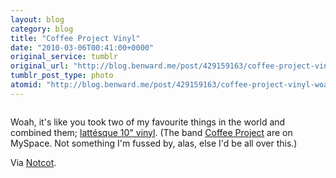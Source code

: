 ```yaml
---
layout: blog
category: blog
title: "Coffee Project Vinyl"
date: "2010-03-06T00:41:00+0000"
original_service: tumblr
original_url: "http://blog.benward.me/post/429159163/coffee-project-vinyl-woah-its-like-you-took"
tumblr_post_type: photo
atomid: "http://blog.benward.me/post/429159163/coffee-project-vinyl-woah-its-like-you-took"
---
```

<figure class="photo">
  <img src="http://benward.me/res/tumblr/media/429159163/0.jpg" alt="">
</figure>

Woah, it's like you took two of my favourite things in the world and combined them; [lattésque 10" vinyl](http://vinylography.paperandplastick.com/bands/coffeeproject.html). (The band [Coffee Project](http://www.myspace.com/coffeeproject) are on MySpace. Not something I'm fussed by, alas, else I'd be all over this.)

Via [Notcot](http://www.notcot.org/post/28833/).